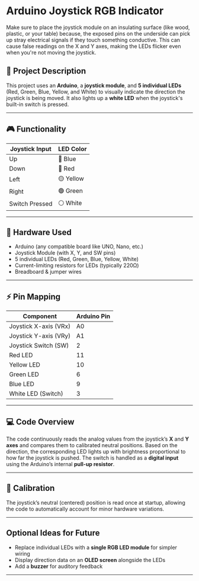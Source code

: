 # Arduino Joystick RGB Indicator

Make sure to place the joystick module on an insulating surface (like wood, plastic, or your table) because, the exposed pins on the underside can pick up stray electrical signals if they touch something conductive. 
This can cause false readings on the X and Y axes, making the LEDs flicker even when you're not moving the joystick.

## 📑 Project Description
This project uses an **Arduino**, a **joystick module**, and **5 individual LEDs** (Red, Green, Blue, Yellow, and White) to visually indicate the direction the joystick is being moved. It also lights up a **white LED** when the joystick's built-in switch is pressed.

---

## 🎮 Functionality
| Joystick Input | LED Color |
|---|---|
| Up | 🔵 Blue |
| Down | 🔴 Red |
| Left | 🟡 Yellow |
| Right | 🟢 Green |
| Switch Pressed | ⚪️ White |

---

## 🧰 Hardware Used
- Arduino (any compatible board like UNO, Nano, etc.)
- Joystick Module (with X, Y, and SW pins)
- 5 individual LEDs (Red, Green, Blue, Yellow, White)
- Current-limiting resistors for LEDs (typically 220Ω)
- Breadboard & jumper wires

---

## ⚡️ Pin Mapping

| Component | Arduino Pin |
|---|---|
| Joystick X-axis (VRx) | A0 |
| Joystick Y-axis (VRy) | A1 |
| Joystick Switch (SW) | 2 |
| Red LED | 11 |
| Yellow LED | 10 |
| Green LED | 6 |
| Blue LED | 9 |
| White LED (Switch) | 3 |

---

## 💻 Code Overview
The code continuously reads the analog values from the joystick’s **X** and **Y axes** and compares them to calibrated neutral positions. Based on the direction, the corresponding LED lights up with brightness proportional to how far the joystick is pushed. The switch is handled as a **digital input** using the Arduino’s internal **pull-up resistor**.

---

## 🧪 Calibration
The joystick’s neutral (centered) position is read once at startup, allowing the code to automatically account for minor hardware variations.

---

## Optional Ideas for Future
- Replace individual LEDs with a **single RGB LED module** for simpler wiring
- Display direction data on an **OLED screen** alongside the LEDs
- Add a **buzzer** for auditory feedback

---
